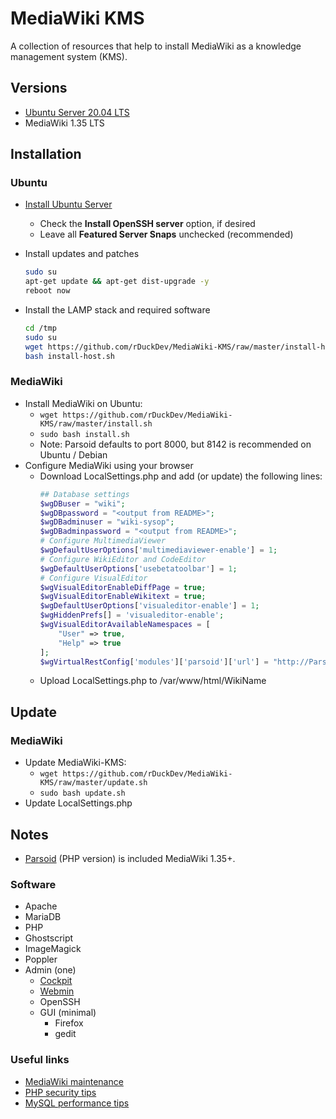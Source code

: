 # MediaWiki KMS

A collection of resources that help to install MediaWiki as a knowledge management system (KMS).

## Versions

* [Ubuntu Server 20.04 LTS](https://ubuntu.com/download/server)
* MediaWiki 1.35 LTS

## Installation

### Ubuntu

* [Install Ubuntu Server](https://ubuntu.com/tutorials/install-ubuntu-server)
  * Check the **Install OpenSSH server** option, if desired
  * Leave all **Featured Server Snaps** unchecked (recommended)
* Install updates and patches

  ```bash
  sudo su
  apt-get update && apt-get dist-upgrade -y
  reboot now
  ```

* Install the LAMP stack and required software

  ```bash
  cd /tmp
  sudo su
  wget https://github.com/rDuckDev/MediaWiki-KMS/raw/master/install-host.sh
  bash install-host.sh
  ```

### MediaWiki

* Install MediaWiki on Ubuntu:
  * `wget https://github.com/rDuckDev/MediaWiki-KMS/raw/master/install.sh`
  * `sudo bash install.sh`
  * Note: Parsoid defaults to port 8000, but 8142 is recommended on Ubuntu / Debian
* Configure MediaWiki using your browser
  * Download LocalSettings.php and add (or update) the following lines:
    ```php
    ## Database settings
    $wgDBuser = "wiki";
    $wgDBpassword = "<output from README>";
    $wgDBadminuser = "wiki-sysop";
    $wgDBadminpassword = "<output from README>";
    # Configure MultimediaViewer
    $wgDefaultUserOptions['multimediaviewer-enable'] = 1;
    # Configure WikiEditor and CodeEditor
    $wgDefaultUserOptions['usebetatoolbar'] = 1;
    # Configure VisualEditor
    $wgVisualEditorEnableDiffPage = true;
    $wgVisualEditorEnableWikitext = true;
    $wgDefaultUserOptions['visualeditor-enable'] = 1;
    $wgHiddenPrefs[] = 'visualeditor-enable';
    $wgVisualEditorAvailableNamespaces = [
        "User" => true,
        "Help" => true
    ];
    $wgVirtualRestConfig['modules']['parsoid']['url'] = "http://ParsoidURL:8142";
    ```
  * Upload LocalSettings.php to /var/www/html/WikiName

## Update

### MediaWiki

* Update MediaWiki-KMS:
  * `wget https://github.com/rDuckDev/MediaWiki-KMS/raw/master/update.sh`
  * `sudo bash update.sh`
* Update LocalSettings.php

## Notes

* [Parsoid](https://www.mediawiki.org/wiki/Parsoid) (PHP version) is included MediaWiki 1.35+.

### Software

* Apache
* MariaDB
* PHP
* Ghostscript
* ImageMagick
* Poppler
* Admin (one)
  * [Cockpit](https://cockpit-project.org/)
  * [Webmin](https://webmin.com/)
  * OpenSSH
  * GUI (minimal)
    * Firefox
    * gedit

### Useful links

* [MediaWiki maintenance](https://doc.wikimedia.org/mediawiki-core/master/php/group__Maintenance.html)
* [PHP security tips](https://www.cyberciti.biz/tips/php-security-best-practices-tutorial.html)
* [MySQL performance tips](https://www.percona.com/blog/2014/01/28/10-mysql-performance-tuning-settings-after-installation/)
